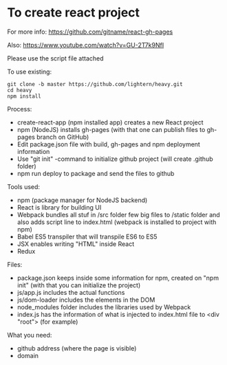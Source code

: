 # To create react project

For more info: https://github.com/gitname/react-gh-pages

Also: https://www.youtube.com/watch?v=GU-2T7k9NfI

Please use the script file attached

To use existing:

```
git clone -b master https://github.com/lightern/heavy.git
cd heavy
npm install
```

Process:

* create-react-app (npm installed app) creates a new React project
* npm (NodeJS) installs gh-pages (with that one can publish files to gh-pages branch on GitHub)
* Edit package.json file with build, gh-pages and npm deployment information
* Use "git init" -command to initialize github project (will create .github folder)
* npm run deploy to package and send the files to github

Tools used:

* npm (package manager for NodeJS backend)
* React is library for building UI
* Webpack bundles all stuf in /src folder few big files to /static folder and also adds script line to index.html (webpack is installed to project with npm)
* Babel ES5 transpiler that will transpile ES6 to ES5
* JSX enables writing "HTML" inside React
* Redux


Files:

* package.json keeps inside some information for npm, created on "npm init" (with that you can initialize the project)
* js/app.js includes the actual functions
* js/dom-loader includes the elements in the DOM
* node_modules folder includes the libraries used by Webpack
* index.js has the information of what is injected to index.html file to <div "root"> (for example)

What you need:

* github address (where the page is visible)
* domain 
